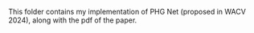 This folder contains my implementation of PHG Net (proposed in WACV 2024), along with the pdf of the paper. 
